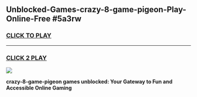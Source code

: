 
## Unblocked-Games-crazy-8-game-pigeon-Play-Online-Free #5a3rw
<h3>
<a href="https://us.freeplayer.one?title=crazy-8-game-pigeon&ref=10M">CLICK TO PLAY</a></h3>
<hr>

<h3>
<a href="https://us.freeplayer.one?title=crazy-8-game-pigeon&ref=10M">CLICK 2 PLAY</a>
  
</h3>

<a href="https://us.freeplayer.one?title=crazy-8-game-pigeon&ref=10M"><img src="https://clearcache.store/games.png"></a>


**crazy-8-game-pigeon games unblocked: Your Gateway to Fun and Accessible Online Gaming**
